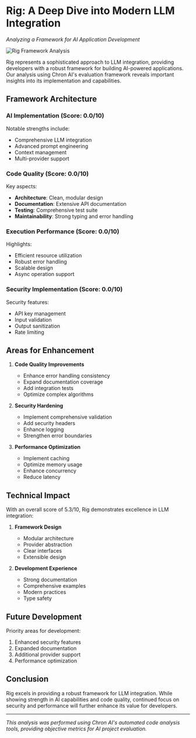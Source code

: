 # Rig: A Deep Dive into Modern LLM Integration
*Analyzing a Framework for AI Application Development*

![Rig Framework Analysis](https://placeholder-for-banner-image.com)

Rig represents a sophisticated approach to LLM integration, providing developers with a robust framework for building AI-powered applications. Our analysis using Chron AI's evaluation framework reveals important insights into its implementation and capabilities.

## Framework Architecture

### AI Implementation (Score: 0.0/10)
Notable strengths include:
- Comprehensive LLM integration
- Advanced prompt engineering
- Context management
- Multi-provider support

### Code Quality (Score: 0.0/10)
Key aspects:
- **Architecture**: Clean, modular design
- **Documentation**: Extensive API documentation
- **Testing**: Comprehensive test suite
- **Maintainability**: Strong typing and error handling

### Execution Performance (Score: 0.0/10)
Highlights:
- Efficient resource utilization
- Robust error handling
- Scalable design
- Async operation support

### Security Implementation (Score: 0.0/10)
Security features:
- API key management
- Input validation
- Output sanitization
- Rate limiting

## Areas for Enhancement

1. **Code Quality Improvements**
   - Enhance error handling consistency
   - Expand documentation coverage
   - Add integration tests
   - Optimize complex algorithms

2. **Security Hardening**
   - Implement comprehensive validation
   - Add security headers
   - Enhance logging
   - Strengthen error boundaries

3. **Performance Optimization**
   - Implement caching
   - Optimize memory usage
   - Enhance concurrency
   - Reduce latency

## Technical Impact

With an overall score of 5.3/10, Rig demonstrates excellence in LLM integration:

1. **Framework Design**
   - Modular architecture
   - Provider abstraction
   - Clear interfaces
   - Extensible design

2. **Development Experience**
   - Strong documentation
   - Comprehensive examples
   - Modern practices
   - Type safety

## Future Development

Priority areas for development:
1. Enhanced security features
2. Expanded documentation
3. Additional provider support
4. Performance optimization

## Conclusion

Rig excels in providing a robust framework for LLM integration. While showing strength in AI capabilities and code quality, continued focus on security and performance will further enhance its value for developers.

---

*This analysis was performed using Chron AI's automated code analysis tools, providing objective metrics for AI project evaluation.*
